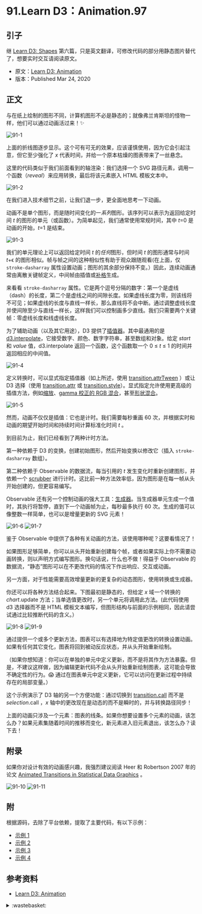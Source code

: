 # 91.Learn D3：Animation.97

## <a name="start"></a> 引子
继 [Learn D3: Shapes][url-pre] 第六篇，只是英文翻译，可修改代码的部分用静态图片替代了，想要实时交互请阅读原文。

- 原文：[Learn D3: Animation][url-1]
- 版本：Published Mar 24, 2020

## <a name="title1"></a> 正文
与在纸上绘制的图形不同，计算机图形不必是静态的；就像弗兰肯斯坦的怪物一样，他们可以通过动画活过来！✨

![91-1][url-local-1]

上面的折线图逐步显示。这个可有可无的效果，应该谨慎使用，因为它会引起注意，但它至少强化了 *x* 代表时间，并给一个原本枯燥的图表带来了一丝悬念。

这里的代码类似于我们前面看到的轴渲染：我们选择一个 SVG 路径元素，调用一个函数（*reveal*）来应用转换，最后将该元素嵌入 HTML 模板文本中。

![91-2][url-local-2]

在我们进入技术细节之前，让我们退一步，更全面地思考一下动画。

动画不是单个图形，而是随时间变化的一*系列*图形。该序列可以表示为返回给定时间 *t* 的图形的单元（或函数）。为简单起见，我们通常使用常规时间，其中 *t*=0 是动画的开始，*t*=1 是结束。

![91-3][url-local-3]

我们的单元理论上可以返回给定时间 *t* 的*任何*图形，但时间 *t* 的图形通常与时间 *t*+ϵ 的图形相似。帧与帧之间的这种相似性有助于观众跟随观看(在上面，仅 `stroke-dasharray` 属性设置动画；图形的其余部分保持不变。）因此，连续动画通常由离散关键帧定义，中间帧由插值或[补格][url-2]生成。

来看看 `stroke-dasharray` 属性。它是两个逗号分隔的数字：第一个是虚线（dash）的长度，第二个是虚线之间的间隙长度。如果虚线长度为零，则该线将不可见；如果虚线的长度与直线一样长，那么直线将不会中断。通过调整虚线长度并使间隙至少与直线一样长，这样我们可以控制画多少直线。我们只需要两个关键帧：零虚线长度和线虚线长度。

为了辅助动画（以及其它用途），D3 提供了[插值器][url-3]。其中最通用的是 [d3.interpolate][url-4]，它接受数字、颜色、数字字符串，甚至数组和对象。给定 *start* 和 *value* 值，d3.interpolate 返回一个函数，这个函数取一个 0 ≤ *t* ≤ 1 的时间并返回相应的中间值。

![91-4][url-local-4]

定义转换时，可以显式指定插值器（如上所述，使用 [transition.attrTween][url-5] ）或让 D3 选择（使用 [transition.attr][url-6] 或 [transition.style][url-7]）。显式指定允许使用更高级的插值方法，例如[缩放][url-8]、[gamma 校正的 RGB 混合][url-9]，甚至[形状混合][url-10]。

![91-5][url-local-5]

然而，动画不仅仅是插值：它也是计时。我们需要每秒重画 60 次，并根据实时和动画的期望开始时间和持续时间计算标准化时间 *t* 。

到目前为止，我们已经看到了两种计时方法。

第一种依赖于 D3 的变换，创建初始图形，然后开始变换以修改它（插入 `stroke-dasharray` 数组）。

第二种依赖于 Observable 的数据流，每当引用的 *t* 发生变化时重新创建图形，并依赖一个 [scrubber][url-11] 进行计时。这比前一种方法效率低，因为图形是在每一帧从头开始创建的，但更容易编写。

Observable 还有另一个控制动画的强大工具：[生成器][url-12]。当生成器单元生成一个值时，其执行将暂停，直到下一个动画帧为止，每秒最多执行 60 次。生成的值可以像整数一样简单，也可以是增量更新的 SVG 元素！

![91-6][url-local-6]
![91-7][url-local-7]

鉴于 Observable 中提供了各种有关动画的方法，该使用哪种呢？这要看情况了！

如果图形足够简单，你可以从头开始重新创建每个帧，或者如果实际上你不需要动画转换，则以声明方式编写图形。换句话说，什么也不做！得益于 Observable 的数据流，“静态”图形可以在不更改代码的情况下作出响应、交互或动画。

另一方面，对于性能需要高效增量更新的更复杂的动态图形，使用转换或生成器。

你还可以将各种方法结合起来。下图最初是静态的，但给定 *x* 域一个转换的 *chart*.update 方法；当单选值更改时，另一个单元将调用此方法。(此代码使用 d3 选择器而不是 HTML 模板文本编写，但图形结构与前面的示例相同，因此请尝试通过比较推断代码的含义。）

![91-8][url-local-8]
![91-9][url-local-9]

通过提供一个或多个更新方法，图表可以有选择地为特定值更改的转换设置动画。如果有任何其它变化，图表将回到被动反应状态，并从头开始重新绘制。

（如果你想知道：你可以在单独的单元中定义更新，而不是将其作为方法暴露。但是，不建议这样做，因为编辑更新代码不会从头开始重新绘制图表，这可能会导致不确定性的行为。😱 通过在图表单元中定义更新，它可以访问在更新过程中持续存在的局部变量。）

这个示例演示了 D3 轴的另一个方便功能：通过切换到 [transition.call][url-13] 而不是 *selection*.call ，*x* 轴中的更改现在是动态的而不是瞬时的，并与转换路径同步！

上面的动画只涉及一个元素：图表的线条。如果你想要设置多个元素的动画，该怎么办？如果元素集随着时间的推移而变化，新元素进入旧元素退出，该怎么办？读下去！

## 附录
如果你对设计有效的动画感兴趣，我强烈建议阅读 Heer 和 Robertson 2007 年的论文 [Animated Transitions in Statistical Data Graphics][url-14] 。

![91-10][url-local-10]
![91-11][url-local-11]

## 附
根据源码，去除了平台依赖，提取了主要代码，有以下示例：
- [示例 1][url-15]
- [示例 2][url-16]
- [示例 3][url-17]
- [示例 4][url-18]


## <a name="reference"></a> 参考资料
- [Learn D3: Animation][url-1]

[url-pre]:https://github.com/XXHolic/blog/issues/96
[url-1]:https://observablehq.com/@d3/learn-d3-animation?collection=@d3/learn-d3
[url-2]:https://en.wikipedia.org/wiki/Inbetweening
[url-3]:https://observablehq.com/collection/@d3/d3-interpolate
[url-4]:https://observablehq.com/@d3/d3-interpolate
[url-5]:https://github.com/d3/d3-transition/blob/master/README.md#transition_attrTween
[url-6]:https://github.com/d3/d3-transition/blob/master/README.md#transition_attr
[url-7]:https://github.com/d3/d3-transition/blob/master/README.md#transition_style
[url-8]:https://observablehq.com/@d3/d3-interpolatezoom
[url-9]:https://github.com/d3/d3-interpolate/blob/master/README.md#interpolate_gamma
[url-10]:https://observablehq.com/@mbostock/hello-flubber
[url-11]:https://observablehq.com/@mbostock/scrubber
[url-12]:https://observablehq.com/@observablehq/introduction-to-generators
[url-13]:https://github.com/d3/d3-transition/blob/master/README.md#transition_call
[url-14]:http://vis.berkeley.edu/papers/animated_transitions/

[url-15]:https://xxholic.github.io/lab/blog/91/index.html
[url-16]:https://xxholic.github.io/lab/blog/91/index2.html
[url-17]:https://xxholic.github.io/lab/blog/91/index3.html
[url-18]:https://xxholic.github.io/lab/blog/91/index4.html


[url-local-1]:./images/91/1.png
[url-local-2]:./images/91/2.png
[url-local-3]:./images/91/3.png
[url-local-4]:./images/91/4.png
[url-local-5]:./images/91/5.png
[url-local-6]:./images/91/6.png
[url-local-7]:./images/91/7.png
[url-local-8]:./images/91/8.png
[url-local-9]:./images/91/9.png
[url-local-10]:./images/91/10.png
[url-local-11]:./images/91/11.png

<details>
<summary>:wastebasket:</summary>

看了下《南方车站的聚会》，时代感很强，印象中看胡歌主要的电影还是蛮少的。

![91-poster][url-local-poster]


</details>

[url-local-poster]:./images/91/poster.png
